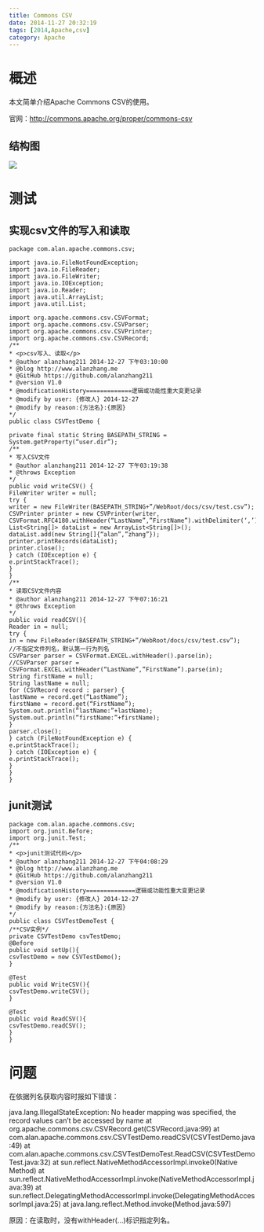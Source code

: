 ```yaml
---
title: Commons CSV
date: 2014-11-27 20:32:19
tags: [2014,Apache,csv]
category: Apache
---
```


# 概述
本文简单介绍Apache Commons CSV的使用。

官网：http://commons.apache.org/proper/commons-csv

## 结构图
![](http://of7369y0i.bkt.clouddn.com/2014/11/%E6%8D%95%E8%8E%B7.JPG)

<!--more-->

# 测试
## 实现csv文件的写入和读取
```
package com.alan.apache.commons.csv;

import java.io.FileNotFoundException;
import java.io.FileReader;
import java.io.FileWriter;
import java.io.IOException;
import java.io.Reader;
import java.util.ArrayList;
import java.util.List;

import org.apache.commons.csv.CSVFormat;
import org.apache.commons.csv.CSVParser;
import org.apache.commons.csv.CSVPrinter;
import org.apache.commons.csv.CSVRecord;
/**
* <p>csv写入、读取</p>
* @author alanzhang211 2014-12-27 下午03:10:00
* @blog http://www.alanzhang.me
* @GitHub https://github.com/alanzhang211
* @version V1.0
* @modificationHistory=============逻辑或功能性重大变更记录
* @modify by user: {修改人} 2014-12-27
* @modify by reason:{方法名}:{原因}
*/
public class CSVTestDemo {

private final static String BASEPATH_STRING = System.getProperty(“user.dir”);
/**
* 写入CSV文件
* @author alanzhang211 2014-12-27 下午03:19:38
* @throws Exception
*/
public void writeCSV() {
FileWriter writer = null;
try {
writer = new FileWriter(BASEPATH_STRING+”/WebRoot/docs/csv/test.csv”);
CSVPrinter printer = new CSVPrinter(writer, CSVFormat.RFC4180.withHeader(“LastName”,”FirstName”).withDelimiter(‘,’));
List<String[]> dataList = new ArrayList<String[]>();
dataList.add(new String[]{“alan”,”zhang”});
printer.printRecords(dataList);
printer.close();
} catch (IOException e) {
e.printStackTrace();
}
}
/**
* 读取CSV文件内容
* @author alanzhang211 2014-12-27 下午07:16:21
* @throws Exception
*/
public void readCSV(){
Reader in = null;
try {
in = new FileReader(BASEPATH_STRING+”/WebRoot/docs/csv/test.csv”);
//不指定文件列名，默认第一行为列名
CSVParser parser = CSVFormat.EXCEL.withHeader().parse(in);
//CSVParser parser = CSVFormat.EXCEL.withHeader(“LastName”,”FirstName”).parse(in);
String firstName = null;
String lastName = null;
for (CSVRecord record : parser) {
lastName = record.get(“LastName”);
firstName = record.get(“FirstName”);
System.out.println(“lastName:”+lastName);
System.out.println(“firstName:”+firstName);
}
parser.close();
} catch (FileNotFoundException e) {
e.printStackTrace();
} catch (IOException e) {
e.printStackTrace();
}
}
}

```

## junit测试
```
package com.alan.apache.commons.csv;
import org.junit.Before;
import org.junit.Test;
/**
* <p>junit测试代码</p>
* @author alanzhang211 2014-12-27 下午04:08:29
* @blog http://www.alanzhang.me
* @GitHub https://github.com/alanzhang211
* @version V1.0
* @modificationHistory==============逻辑或功能性重大变更记录
* @modify by user: {修改人} 2014-12-27
* @modify by reason:{方法名}:{原因}
*/
public class CSVTestDemoTest {
/**CSV实例*/
private CSVTestDemo csvTestDemo;
@Before
public void setUp(){
csvTestDemo = new CSVTestDemo();
}

@Test
public void WriteCSV(){
csvTestDemo.writeCSV();
}

@Test
public void ReadCSV(){
csvTestDemo.readCSV();
}
}
```

# 问题
在依据列名获取内容时报如下错误：

java.lang.IllegalStateException: No header mapping was specified, the record values can’t be accessed by name
at org.apache.commons.csv.CSVRecord.get(CSVRecord.java:99)
at com.alan.apache.commons.csv.CSVTestDemo.readCSV(CSVTestDemo.java:49)
at com.alan.apache.commons.csv.CSVTestDemoTest.ReadCSV(CSVTestDemoTest.java:32)
at sun.reflect.NativeMethodAccessorImpl.invoke0(Native Method)
at sun.reflect.NativeMethodAccessorImpl.invoke(NativeMethodAccessorImpl.java:39)
at sun.reflect.DelegatingMethodAccessorImpl.invoke(DelegatingMethodAccessorImpl.java:25)
at java.lang.reflect.Method.invoke(Method.java:597)

原因：在读取时，没有withHeader(…)标识指定列名。
